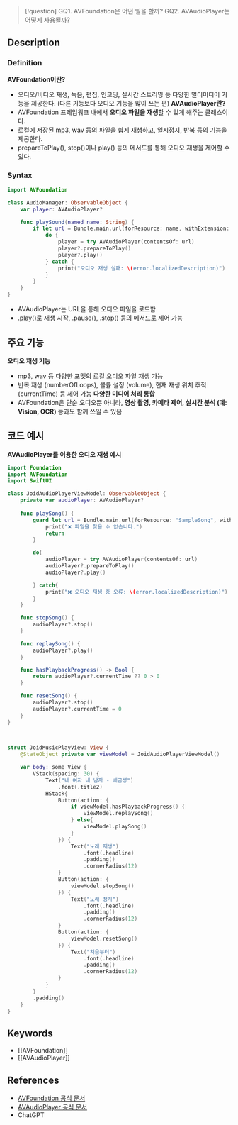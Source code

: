 
> [!question]
>  GQ1. AVFoundation은 어떤 일을 할까?
> GQ2. AVAudioPlayer는 어떻게 사용될까?
## **Description**
### **Definition**
**AVFoundation이란?**
- 오디오/비디오 재생, 녹음, 편집, 인코딩, 실시간 스트리밍 등 다양한 멀티미디어 기능을 제공한다.
  (다른 기능보다 오디오 기능을 많이 쓰는 편)
**AVAudioPlayer란?**
- AVFoundation 프레임워크 내에서 **오디오 파일을 재생**할 수 있게 해주는 클래스이다.
- 로컬에 저장된 mp3, wav 등의 파일을 쉽게 재생하고, 일시정지, 반복 등의 기능을 제공한다.
- prepareToPlay(), stop()이나 play() 등의 메서드를 통해 오디오 재생을 제어할 수 있다.
### **Syntax**

```swift
import AVFoundation

class AudioManager: ObservableObject {
    var player: AVAudioPlayer?

    func playSound(named name: String) {
        if let url = Bundle.main.url(forResource: name, withExtension: "mp3") {
            do {
                player = try AVAudioPlayer(contentsOf: url)
                player?.prepareToPlay()
                player?.play()
            } catch {
                print("오디오 재생 실패: \(error.localizedDescription)")
            }
        }
    }
}
```

- AVAudioPlayer는 URL을 통해 오디오 파일을 로드함
- .play()로 재생 시작, .pause(), .stop() 등의 메서드로 제어 가능

## **주요 기능**
**오디오 재생 기능**
- mp3, wav 등 다양한 포맷의 로컬 오디오 파일 재생 가능
- 반복 재생 (numberOfLoops), 볼륨 설정 (volume), 현재 재생 위치 추적 (currentTime) 등 제어 가능
**다양한 미디어 처리 통합**
- AVFoundation은 단순 오디오뿐 아니라, **영상 촬영, 카메라 제어, 실시간 분석 (예: Vision, OCR)** 등과도 함께 쓰일 수 있음
## **코드 예시**
**AVAudioPlayer를 이용한 오디오 재생 예시**
``` swift
import Foundation
import AVFoundation
import SwiftUI

class JoidAudioPlayerViewModel: ObservableObject {
    private var audioPlayer: AVAudioPlayer?
	
	func playSong() {
		guard let url = Bundle.main.url(forResource: "SampleSong", withExtension: "mp3") else {
            print("❌ 파일을 찾을 수 없습니다.")
            return
        }

        do{
            audioPlayer = try AVAudioPlayer(contentsOf: url)
            audioPlayer?.prepareToPlay()
            audioPlayer?.play()

        } catch{
            print("❌ 오디오 재생 중 오류: \(error.localizedDescription)")
        }
    }

    func stopSong() {
        audioPlayer?.stop()
    }

    func replaySong() {
        audioPlayer?.play()
    }

    func hasPlaybackProgress() -> Bool {
        return audioPlayer?.currentTime ?? 0 > 0
    }

    func resetSong() {
        audioPlayer?.stop()
        audioPlayer?.currentTime = 0
    }
}

  

struct JoidMusicPlayView: View {
    @StateObject private var viewModel = JoidAudioPlayerViewModel()

    var body: some View {
        VStack(spacing: 30) {
            Text("내 여자 내 남자 - 배금성")
                .font(.title2)
            HStack{
                Button(action: {
                    if viewModel.hasPlaybackProgress() {
                        viewModel.replaySong()
                    } else{
                        viewModel.playSong()
                    }
                }) {
                    Text("노래 재생")
                        .font(.headline)
                        .padding()
                        .cornerRadius(12)
                }
                Button(action: {
                    viewModel.stopSong()
                }) {
                    Text("노래 정지")
                        .font(.headline)
                        .padding()
                        .cornerRadius(12)
                }
                Button(action: {
                    viewModel.resetSong()
                }) {
                    Text("처음부터")
                        .font(.headline)
                        .padding()
                        .cornerRadius(12)
                }
            }
        }
        .padding()
    }
}
```

## **Keywords**
- [[AVFoundation]]
- [[AVAudioPlayer]]
## **References**

- [AVFoundation 공식 문서](https://developer.apple.com/documentation/avfoundation)
- [AVAudioPlayer 공식 문서](https://developer.apple.com/documentation/avfaudio/avaudioplayer)
- ChatGPT